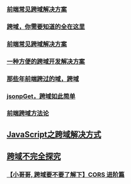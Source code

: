 ### [前端常见跨域解决方案](https://github.com/libin1991/libin_Blog/issues/33)
### [跨域，你需要知道的全在这里](https://github.com/libin1991/libin_Blog/issues/169)
### [前端常见跨域解决方案](https://github.com/libin1991/libin_Blog/issues/177)
### [一种方便的跨域开发解决方案](https://github.com/libin1991/libin_Blog/issues/425)
### [那些年前端跨过的域，跨域](https://github.com/libin1991/libin_Blog/issues/553)
### [jsonpGet，跨域如此简单](https://juejin.im/post/5b746accf265da280d57928f)
### [前端跨域方法论](https://juejin.im/post/5b91d3be5188255c95380b5e)
## [JavaScript之跨域解决方式](https://juejin.im/post/5c03e24d6fb9a04a07301de0)
## [跨域不完全探究](https://juejin.im/post/5c03c26d51882556782cc007)
### [【小哥哥, 跨域要不要了解下】CORS 进阶篇](https://juejin.im/post/5c0b5a8851882548e9380afb)
